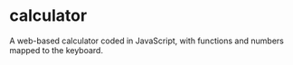 # calculator
A web-based calculator coded in JavaScript, with functions and numbers mapped to the keyboard.
